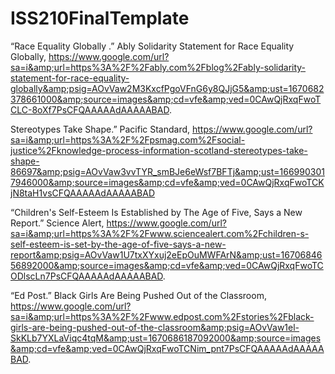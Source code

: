 # ISS210FinalTemplate
“Race Equality Globally .” Ably Solidarity Statement for Race Equality Globally, https://www.google.com/url?sa=i&amp;url=https%3A%2F%2Fably.com%2Fblog%2Fably-solidarity-statement-for-race-equality-globally&amp;psig=AOvVaw2M3KxcfPgoVFnG6y8QJjG5&amp;ust=1670682378661000&amp;source=images&amp;cd=vfe&amp;ved=0CAwQjRxqFwoTCLC-8oXf7PsCFQAAAAAdAAAAABAD. 

Stereotypes Take Shape.” Pacific Standard, https://www.google.com/url?sa=i&amp;url=https%3A%2F%2Fpsmag.com%2Fsocial-justice%2Fknowledge-process-information-scotland-stereotypes-take-shape-86697&amp;psig=AOvVaw3vvTYR_smBJe6eWsf7BFTj&amp;ust=1669903017946000&amp;source=images&amp;cd=vfe&amp;ved=0CAwQjRxqFwoTCKjN8taH1vsCFQAAAAAdAAAAABAD

“Children's Self-Esteem Is Established by The Age of Five, Says a New Report.” Science Alert, https://www.google.com/url?sa=i&amp;url=https%3A%2F%2Fwww.sciencealert.com%2Fchildren-s-self-esteem-is-set-by-the-age-of-five-says-a-new-report&amp;psig=AOvVaw1U7txXYxuj2eEpOuMWFArN&amp;ust=1670684656892000&amp;source=images&amp;cd=vfe&amp;ved=0CAwQjRxqFwoTCODlscLn7PsCFQAAAAAdAAAAABAD. 

“Ed Post.” Black Girls Are Being Pushed Out of the Classroom, https://www.google.com/url?sa=i&amp;url=https%3A%2F%2Fwww.edpost.com%2Fstories%2Fblack-girls-are-being-pushed-out-of-the-classroom&amp;psig=AOvVaw1el-SkKLb7YXLaViqc4tqM&amp;ust=1670686187092000&amp;source=images&amp;cd=vfe&amp;ved=0CAwQjRxqFwoTCNim_pnt7PsCFQAAAAAdAAAAABAD. 
